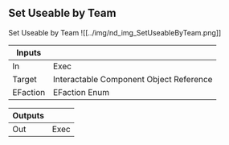 ## Set Useable by Team
Set Useable by Team
![[../img/nd_img_SetUseableByTeam.png]]

|Inputs||
|--|--|
| In | Exec |
| Target | Interactable Component Object Reference |
| EFaction | EFaction Enum |

|Outputs||
|--|--|
| Out | Exec |
